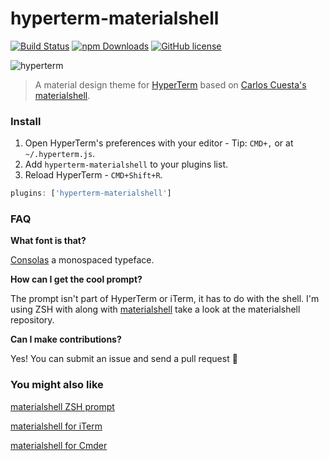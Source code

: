 # hyperterm-materialshell

[![Build Status](https://img.shields.io/travis/carloscuesta/hyperterm-materialshell.svg?style=flat-square)](https://travis-ci.org/carloscuesta/hyperterm-materialshell)
[![npm Downloads](https://img.shields.io/npm/dt/hyperterm-materialshell.svg?style=flat-square)](https://www.npmjs.com/package/hyperterm-materialshell)
[![GitHub license](https://img.shields.io/github/license/carloscuesta/hyperterm-materialshell.svg?style=flat-square)](https://github.com/carloscuesta/hyperterm-materialshell/blob/master/LICENSE)

![hyperterm](https://cloud.githubusercontent.com/assets/7629661/17600203/b890114c-6002-11e6-87ab-e07f911e4568.png)

> A material design theme for [HyperTerm](https://hyperterm.org) based on [Carlos Cuesta's materialshell](https://github.com/carloscuesta/materialshell).

### Install

1. Open HyperTerm's preferences with your editor - Tip: `CMD+,` or at `~/.hyperterm.js`.
2. Add `hyperterm-materialshell` to your plugins list.
3. Reload HyperTerm - `CMD+Shift+R`.

```js
plugins: ['hyperterm-materialshell']
```

### FAQ

**What font is that?**

[Consolas](https://en.wikipedia.org/wiki/Consolas) a monospaced typeface.

**How can I get the cool prompt?**

The prompt isn't part of HyperTerm or iTerm, it has to do with the shell. I'm using ZSH with along with [materialshell](https://github.com/carloscuesta/materialshell) take a look at the materialshell repository.

**Can I make contributions?**

Yes! You can submit an issue and send a pull request :tada:

### You might also like

[materialshell ZSH prompt](https://github.com/carloscuesta/materialshell#shell-prompt)

[materialshell for iTerm](https://github.com/carloscuesta/materialshell#iterm)

[materialshell for Cmder](https://github.com/carloscuesta/materialshell#cmder)
